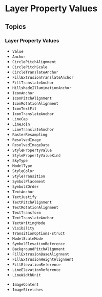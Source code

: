 #  Layer Property Values

##  Topics

### Layer Property Values

- ``Value``
- ``Anchor``
- ``CirclePitchAlignment``
- ``CirclePitchScale``
- ``CircleTranslateAnchor``
- ``FillExtrusionTranslateAnchor``
- ``FillTranslateAnchor``
- ``HillshadeIlluminationAnchor``
- ``IconAnchor``
- ``IconPitchAlignment``
- ``IconRotationAlignment``
- ``IconTextFit``
- ``IconTranslateAnchor``
- ``LineCap``
- ``LineJoin``
- ``LineTranslateAnchor``
- ``RasterResampling``
- ``ResolvedImage``
- ``ResolvedImageData``
- ``StylePropertyValue``
- ``StylePropertyValueKind``
- ``SkyType``
- ``ModelType``
- ``StyleColor``
- ``StyleTransition``
- ``SymbolPlacement``
- ``SymbolZOrder``
- ``TextAnchor``
- ``TextJustify``
- ``TextPitchAlignment``
- ``TextRotationAlignment``
- ``TextTransform``
- ``TextTranslateAnchor``
- ``TextWritingMode``
- ``Visibility``
- ``TransitionOptions-struct``
- ``ModelScaleMode``
- ``SymbolElevationReference``
- ``BackgroundPitchAlignment``
- ``FillExtrusionBaseAlignment``
- ``FillExtrusionHeightAlignment``
- ``FillElevationReference``
- ``LineElevationReference``
- ``LineWidthUnit``

<!-- Next two are arguable regarding it's category -->
- ``ImageContent``
- ``ImageStretches``

